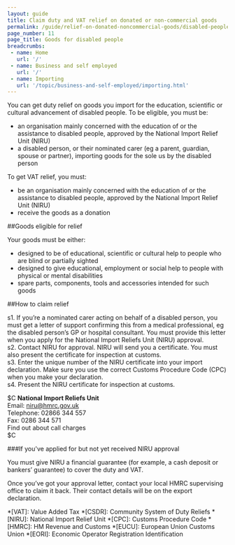 ```yaml
---
layout: guide
title: Claim duty and VAT relief on donated or non-commercial goods
permalink: /guide/relief-on-donated-noncommercial-goods/disabled-people.html
page_number: 11
page_title: Goods for disabled people
breadcrumbs:
 - name: Home
   url: '/'
 - name: Business and self employed
   url: '/'
 - name: Importing
   url: '/topic/business-and-self-employed/importing.html'   
---
```


You can get duty relief on goods you import for the education, scientific or cultural advancement of disabled people. 
To be eligible, you must be:

- an organisation mainly concerned with the education of or the assistance to disabled people, approved by the National Import Relief Unit (NIRU)
- a disabled person, or their nominated carer (eg a parent, guardian, spouse or partner), importing goods for the sole us by the disabled person

To get VAT relief, you must: 

- be an organisation mainly concerned with the education of or the assistance to disabled people, approved by the National Import Relief Unit (NIRU) 
- receive the goods as a donation 

##Goods eligible for relief

Your goods must be either:

- designed to be of educational, scientific or cultural help to people who are blind or partially sighted
- designed to give educational, employment or social help to people with physical or mental disabilities
- spare parts, components, tools and accessories intended for such goods

##How to claim relief

s1. If you’re a nominated carer acting on behalf of a disabled person, you must get a letter of support confirming this from a medical professional, eg the disabled person’s GP or hospital consultant. You must provide this letter when you apply for the National Import Reliefs Unit (NIRU) approval.    
s2. Contact NIRU for approval. NIRU will send you a certificate. You must also present the certificate for inspection at customs.   
s3. Enter the unique number of the NIRU certificate into your import declaration. Make sure you use the correct Customs Procedure Code (CPC) when you make your declaration.   
s4. Present the NIRU certificate for inspection at customs.    

$C
**National Import Reliefs Unit**   
Email: <niru@hmrc.gov.uk>    
Telephone: 02866 344 557    
Fax: 0286 344 571    
Find out about call charges   
$C

###If you've applied for but not yet received NIRU approval

You must give NIRU a financial guarantee (for example, a cash deposit or bankers’ guarantee) to cover the duty and VAT. 
  
Once you’ve got your approval letter, contact your local HMRC supervising office to claim it back. Their contact details will be on the export declaration.  

*[VAT]: Value Added Tax
*[CSDR]: Community System of Duty Reliefs
*[NIRU]: National Import Relief Unit
*[CPC]: Customs Procedure Code
*[HMRC]: HM Revenue and Customs
*[EUCU]: European Union Customs Union
*[EORI]: Economic Operator Registration Identification

